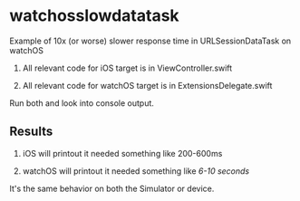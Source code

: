 # watchosslowdatatask
Example of 10x (or worse) slower response time in URLSessionDataTask on watchOS

1. All relevant code for iOS target is in ViewController.swift

2. All relevant code for watchOS target is in ExtensionsDelegate.swift

Run both and look into console output. 

## Results

1. iOS will printout it needed something like 200-600ms

2. watchOS will printout it needed something like *6-10 seconds*

It's the same behavior on both the Simulator or device.
